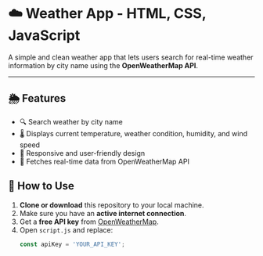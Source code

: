 # ☁️ Weather App - HTML, CSS, JavaScript

A simple and clean weather app that lets users search for real-time weather information by city name using the **OpenWeatherMap API**.

---

## 🌦️ Features

- 🔍 Search weather by city name  
- 🌡️ Displays current temperature, weather condition, humidity, and wind speed  
- 📱 Responsive and user-friendly design  
- 🔁 Fetches real-time data from OpenWeatherMap API  

## 🚀 How to Use

1. **Clone or download** this repository to your local machine.  
2. Make sure you have an **active internet connection**.  
3. Get a **free API key** from [OpenWeatherMap](https://openweathermap.org/api).  
4. Open `script.js` and replace:
   ```javascript
   const apiKey = 'YOUR_API_KEY';
